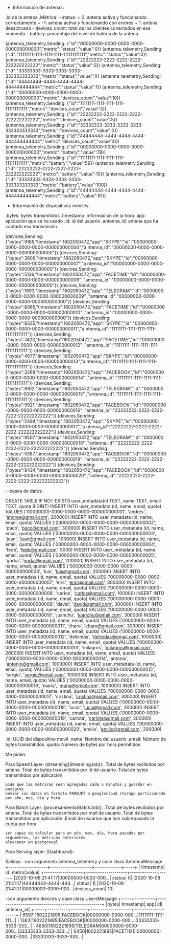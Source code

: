- Información de antenas:

.Id de la antena
.Métrica:
    - status: +  0: antena activa y funcionando correctamente
              + -1: antena activa y funcionando con errores
              +  1: antena desactivada
    - devices_count: total de los clientes conectados en ese momento
    - battery: porcentaje del nivel de batería de la antena

(antenna_telemetry,Sending: {"id":"00000000-0000-0000-0000-000000000000","metric":"status","value":0})
(antenna_telemetry,Sending: {"id":"11111111-1111-1111-1111-111111111111","metric":"status","value":0})
(antenna_telemetry,Sending: {"id":"22222222-2222-2222-2222-222222222222","metric":"status","value":0})
(antenna_telemetry,Sending: {"id":"33333333-3333-3333-3333-333333333333","metric":"status","value":1})
(antenna_telemetry,Sending: {"id":"44444444-4444-4444-4444-444444444444","metric":"status","value":1})
(antenna_telemetry,Sending: {"id":"00000000-0000-0000-0000-000000000000","metric":"devices_count","value":10})
(antenna_telemetry,Sending: {"id":"11111111-1111-1111-1111-111111111111","metric":"devices_count","value":5})
(antenna_telemetry,Sending: {"id":"22222222-2222-2222-2222-222222222222","metric":"devices_count","value":5})
(antenna_telemetry,Sending: {"id":"33333333-3333-3333-3333-333333333333","metric":"devices_count","value":0})
(antenna_telemetry,Sending: {"id":"44444444-4444-4444-4444-444444444444","metric":"devices_count","value":0})
(antenna_telemetry,Sending: {"id":"00000000-0000-0000-0000-000000000000","metric":"battery","value":78})
(antenna_telemetry,Sending: {"id":"11111111-1111-1111-1111-111111111111","metric":"battery","value":59})
(antenna_telemetry,Sending: {"id":"22222222-2222-2222-2222-222222222222","metric":"battery","value":10})
(antenna_telemetry,Sending: {"id":"33333333-3333-3333-3333-333333333333","metric":"battery","value":100})
(antenna_telemetry,Sending: {"id":"44444444-4444-4444-4444-444444444444","metric":"battery","value":91})

- Información de dispositivos móviles:

.bytes: bytes transmitidos
.timestamp: información de la hora
.app: aplicación que se ha usado
.id: id del usuario
.antenna_id: antena que ha captado esa transmisión

(devices,Sending: {"bytes":9165,"timestamp":1602050472,"app":"SKYPE","id":"00000000-0000-0000-0000-000000000006","a
ntenna_id":"00000000-0000-0000-0000-000000000000"})
(devices,Sending: {"bytes":3809,"timestamp":1602050472,"app":"SKYPE","id":"00000000-0000-0000-0000-000000000007","a
ntenna_id":"00000000-0000-0000-0000-000000000000"})
(devices,Sending: {"bytes":5136,"timestamp":1602050472,"app":"FACETIME","id":"00000000-0000-0000-0000-000000000008"
,"antenna_id":"00000000-0000-0000-0000-000000000000"})
(devices,Sending: {"bytes":1893,"timestamp":1602050472,"app":"TELEGRAM","id":"00000000-0000-0000-0000-000000000009"
,"antenna_id":"00000000-0000-0000-0000-000000000000"})
(devices,Sending: {"bytes":8365,"timestamp":1602050472,"app":"FACETIME","id":"00000000-0000-0000-0000-000000000010"
,"antenna_id":"00000000-0000-0000-0000-000000000000"})
(devices,Sending: {"bytes":8335,"timestamp":1602050472,"app":"SKYPE","id":"00000000-0000-0000-0000-000000000011","a
ntenna_id":"11111111-1111-1111-1111-111111111111"})
(devices,Sending: {"bytes":7423,"timestamp":1602050472,"app":"FACETIME","id":"00000000-0000-0000-0000-000000000012"
,"antenna_id":"11111111-1111-1111-1111-111111111111"})
(devices,Sending: {"bytes":4677,"timestamp":1602050472,"app":"SKYPE","id":"00000000-0000-0000-0000-000000000013","a
ntenna_id":"11111111-1111-1111-1111-111111111111"})
(devices,Sending: {"bytes":3268,"timestamp":1602050472,"app":"FACEBOOK","id":"00000000-0000-0000-0000-000000000014"
,"antenna_id":"11111111-1111-1111-1111-111111111111"})
(devices,Sending: {"bytes":9102,"timestamp":1602050472,"app":"TELEGRAM","id":"00000000-0000-0000-0000-000000000015"
,"antenna_id":"11111111-1111-1111-1111-111111111111"})
(devices,Sending: {"bytes":9921,"timestamp":1602050472,"app":"FACEBOOK","id":"00000000-0000-0000-0000-000000000016"
,"antenna_id":"22222222-2222-2222-2222-222222222222"})
(devices,Sending: {"bytes":5494,"timestamp":1602050472,"app":"SKYPE","id":"00000000-0000-0000-0000-000000000017","a
ntenna_id":"22222222-2222-2222-2222-222222222222"})
(devices,Sending: {"bytes":9507,"timestamp":1602050472,"app":"TELEGRAM","id":"00000000-0000-0000-0000-000000000018"
,"antenna_id":"22222222-2222-2222-2222-222222222222"})
(devices,Sending: {"bytes":5387,"timestamp":1602050472,"app":"FACEBOOK","id":"00000000-0000-0000-0000-000000000019"
,"antenna_id":"22222222-2222-2222-2222-222222222222"})
(devices,Sending: {"bytes":9424,"timestamp":1602050472,"app":"FACEBOOK","id":"00000000-0000-0000-0000-000000000020"
,"antenna_id":"22222222-2222-2222-2222-222222222222"})

--bases de datos:

CREATE TABLE IF NOT EXISTS user_metadata(id TEXT, name TEXT, email TEXT, quota BIGINT)
INSERT INTO user_metadata (id, name, email, quota) VALUES ('00000000-0000-0000-0000-000000000001', 'andres', 'andres@gmail.com', 200000)
INSERT INTO user_metadata (id, name, email, quota) VALUES ('00000000-0000-0000-0000-000000000002', 'paco', 'paco@gmail.com', 300000)
INSERT INTO user_metadata (id, name, email, quota) VALUES ('00000000-0000-0000-0000-000000000003', 'juan', 'juan@gmail.com', 100000)
INSERT INTO user_metadata (id, name, email, quota) VALUES ('00000000-0000-0000-0000-000000000004', 'fede', 'fede@gmail.com', 5000)
INSERT INTO user_metadata (id, name, email, quota) VALUES ('00000000-0000-0000-0000-000000000005', 'gorka', 'gorka@gmail.com', 200000)
INSERT INTO user_metadata (id, name, email, quota) VALUES ('00000000-0000-0000-0000-000000000006', 'luis', 'luis@gmail.com', 200000)
INSERT INTO user_metadata (id, name, email, quota) VALUES ('00000000-0000-0000-0000-000000000007', 'eric', 'eric@gmail.com', 300000)
INSERT INTO user_metadata (id, name, email, quota) VALUES ('00000000-0000-0000-0000-000000000008', 'carlos', 'carlos@gmail.com', 100000)
INSERT INTO user_metadata (id, name, email, quota) VALUES ('00000000-0000-0000-0000-000000000009', 'david', 'david@gmail.com', 300000)
INSERT INTO user_metadata (id, name, email, quota) VALUES ('00000000-0000-0000-0000-000000000010', 'juanchu', 'juanchu@gmail.com', 300000)
INSERT INTO user_metadata (id, name, email, quota) VALUES ('00000000-0000-0000-0000-000000000011', 'charo', 'charo@gmail.com', 300000)
INSERT INTO user_metadata (id, name, email, quota) VALUES ('00000000-0000-0000-0000-000000000012', 'delicidas', 'delicidas@gmail.com', 1000000)
INSERT INTO user_metadata (id, name, email, quota) VALUES ('00000000-0000-0000-0000-000000000013', 'milagros', 'milagros@gmail.com', 200000)
INSERT INTO user_metadata (id, name, email, quota) VALUES ('00000000-0000-0000-0000-000000000014', 'antonio', 'antonio@gmail.com', 1000000)
INSERT INTO user_metadata (id, name, email, quota) VALUES ('00000000-0000-0000-0000-000000000015', 'sergio', 'sergio@gmail.com', 1000000)
INSERT INTO user_metadata (id, name, email, quota) VALUES ('00000000-0000-0000-0000-000000000016', 'maria', 'maria@gmail.com', 1000000)
INSERT INTO user_metadata (id, name, email, quota) VALUES ('00000000-0000-0000-0000-000000000017', 'cristina', 'cristina@gmail.com', 300000)
INSERT INTO user_metadata (id, name, email, quota) VALUES ('00000000-0000-0000-0000-000000000018', 'lucia', 'lucia@gmail.com', 300000)
INSERT INTO user_metadata (id, name, email, quota) VALUES ('00000000-0000-0000-0000-000000000019', 'carlota', 'carlota@gmail.com', 200000)
INSERT INTO user_metadata (id, name, email, quota) VALUES ('00000000-0000-0000-0000-000000000020', 'emilio', 'emilio@gmail.com', 200000)

.id: UUID del dispositivo movil
.name: Nombre del usuario
.email: Número de bytes transmitidos
.quota: Número de bytes por hora permitidos

Me piden:

Para Speed Layer: (streaming(StreamingJob)):
    .Total de bytes recibidos por antena
    .Total de bytes transmitidos por id de usuario
    .Total de bytes transmitidos por aplicación
    
    pide que las métricas sean agregadas cada 5 minutos y guardar en postgres
    enviar los datos en formato PARQUET a googlecloud storage particionado por año, mes, dia y hora

Para Batch Layer: (procesamiento(BatchJob)):
    .Total de bytes recibidos por antena
    .Total de bytes transmitidos por mail de usuario
    .Total de bytes transmitidos por aplicación
    .Email de usuarios que han sobrepasado la cuota por hora
    
    ser capaz de calcular para un año, mes, dia, hora pasados por argumentos, las métricas anteriores
    almacenar en postgresql

Para Serving layer: (Dashboard):


Salidas:
-con argumento antenna_telemetry y case class AntennaMessage
+-------------------+--------------------+-------------+-----+
|          timestamp|                  id|       metric|value|
+-------------------+--------------------+-------------+-----+
|2020-10-08 21:41:17|00000000-0000-000...|       status|    0|
|2020-10-08 21:41:17|44444444-4444-444...|       status|    1|
|2020-10-08 21:41:17|00000000-0000-000...|devices_count|   10|

-con argumento devices y case class UsersMessage
+-----+----------+--------+--------------------+--------------------+
|bytes| timestamp|     app|                  id|          antenna_id|
+-----+----------+--------+--------------------+--------------------+
| 6597|1602221895|FACEBOOK|00000000-0000-000...|11111111-1111-111...|
| 1363|1602221895|FACEBOOK|00000000-0000-000...|33333333-3333-333...|
| 4650|1602221895|TELEGRAM|00000000-0000-000...|33333333-3333-333...|
| 6450|1602221895|FACETIME|00000000-0000-000...|33333333-3333-333...|